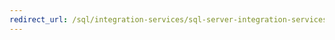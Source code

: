 ```yaml
---
redirect_url: /sql/integration-services/sql-server-integration-services?view=sql-server-2014
---
```

